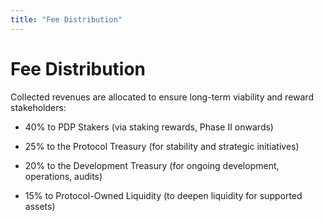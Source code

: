 ```yaml
---
title: "Fee Distribution"
---
```


Fee Distribution
================

Collected revenues are allocated to ensure long-term viability and reward stakeholders:

*   40% to PDP Stakers (via staking rewards, Phase II onwards)
    
*   25% to the Protocol Treasury (for stability and strategic initiatives)
    
*   20% to the Development Treasury (for ongoing development, operations, audits)
    
*   15% to Protocol-Owned Liquidity (to deepen liquidity for supported assets)
